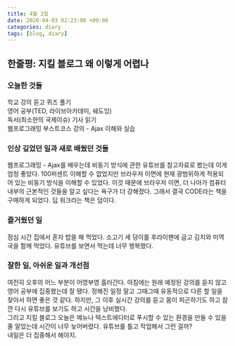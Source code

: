 ```yaml
---
title: 4월 2일
date: 2020-04-03 02:23:00 +09:00
categories: diary
tags: [blog, diary]
---
```


## 한줄평: 지킬 블로그 왜 이렇게 어렵나

### 오늘한 것들

학교 강의 듣고 퀴즈 풀기  
영어 공부(TED, 라이브아카데미, 쉐도잉)  
독서(최소한의 국제이슈) 기사 읽기  
웹프로그래밍 부스트코스 강의 - Ajax 이해와 실습  

### 인상 깊었던 일과 새로 배웠던 것들
웹프로그래밍 - Ajax를 배우는데 비동기 방식에 관한 유튜브를 참고자료로 봤는데 이게 엄청 좋았다. 100퍼센트 이해할 수 없었지만 브라우저 이면에
현재 광범위하게 적용되어 있는 비동기 방식을 이해할 수 있었다. 이것 때문에 브라우저 이면, 더 나아가 컴퓨터 내부의 근본적인 것들을 알고 싶다는 욕구가 더 강해졌다.
그래서 결국 CODE라는 책을 구매하게 되었다. 딥 워크라는 책은 덤이다.

### 즐거웠던 일
점심 시간 집에서 혼자 밥을 해 먹었다. 소고기 세 덩이를 후라이팬에 굽고 김치와 미역국을 함께 먹었다. 유튜브를 보면서 먹는데 너무 행복했다.

### 잘한 일, 아쉬운 일과 개선점
여전히 오후의 어느 부분이 어영부영 흘러간다. 아침에는 원래 예정된 강의를 듣지 않고 영어 공부에 집중했는데 잘 됐다. 정해진 일정 말고 그때그때 유동적으로
다른 할 일을 찾아서 하면 좋은 것 같다. 하지만, 그 이후 실시간 강의를 듣고 몸이 피곤하기도 하고 잠깐 다시 유튜브를 보기도 하고 시간을 낭비했다.  
그리고 지킬 블로그 오늘은 메뉴나 텍스트에디터로 푸시할 수 있는 환경을 만들 수 있을 줄 알았는데 시간이 너무 늦어버렸다. 유튜브를 틀고 작업해서 그런 걸까?  
내일은 더 집중해서 해야지.
